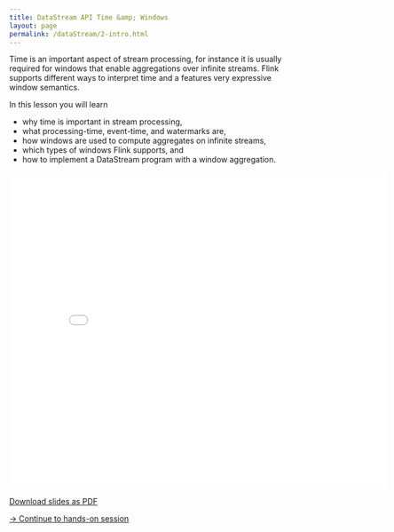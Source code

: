```yaml
---
title: DataStream API Time &amp; Windows
layout: page
permalink: /dataStream/2-intro.html
---
```


Time is an important aspect of stream processing, for instance it is usually required for windows that enable aggregations over infinite streams. Flink supports different ways to interpret time and a features very expressive window semantics.

In this lesson you will learn

* why time is important in stream processing,
* what processing-time, event-time, and watermarks are,
* how windows are used to compute aggregates on infinite streams, 
* which types of windows Flink supports, and
* how to implement a DataStream program with a window aggregation.

<iframe src="//www.slideshare.net/slideshow/embed_code/key/q2jQdI0BWEzklE" width="680" height="571" frameborder="0" marginwidth="0" marginheight="0" scrolling="no"></iframe>

[Download slides as PDF]({{site.baseurl}}/slides/flink_stream_windows.pdf)

[-> Continue to hands-on session]({{site.baseurl}}/dataStream/2-handsOn.html)
